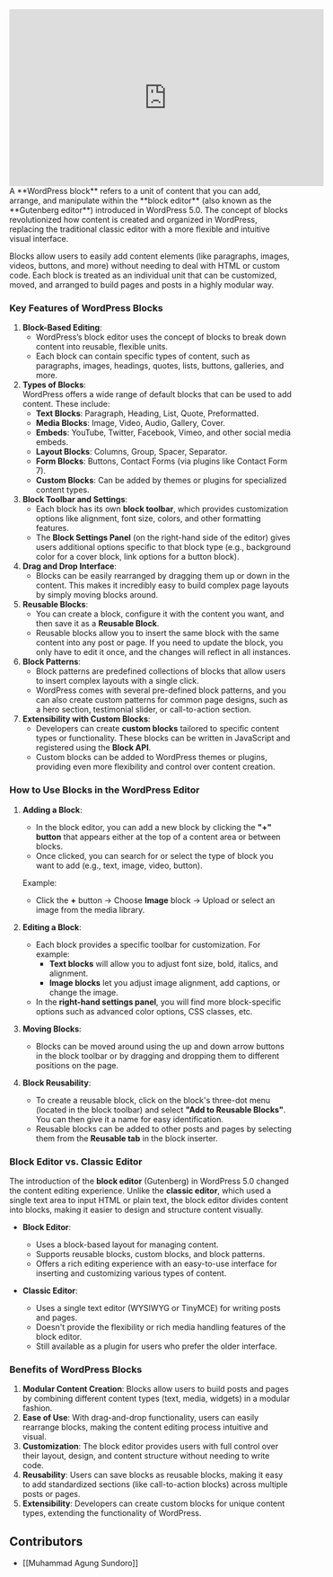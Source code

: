 <iframe width="560" height="315" src="https://www.youtube.com/embed/v00m1PaRaJ0" title="YouTube video player" frameborder="0" allow="accelerometer; autoplay; clipboard-write; encrypted-media; gyroscope; picture-in-picture; web-share" allowfullscreen></iframe>
A **WordPress block** refers to a unit of content that you can add, arrange, and manipulate within the **block editor** (also known as the **Gutenberg editor**) introduced in WordPress 5.0. The concept of blocks revolutionized how content is created and organized in WordPress, replacing the traditional classic editor with a more flexible and intuitive visual interface.

Blocks allow users to easily add content elements (like paragraphs, images, videos, buttons, and more) without needing to deal with HTML or custom code. Each block is treated as an individual unit that can be customized, moved, and arranged to build pages and posts in a highly modular way.

### **Key Features of WordPress Blocks**
1. **Block-Based Editing**:
    - WordPress’s block editor uses the concept of blocks to break down content into reusable, flexible units.
    - Each block can contain specific types of content, such as paragraphs, images, headings, quotes, lists, buttons, galleries, and more.
2. **Types of Blocks**:  
    WordPress offers a wide range of default blocks that can be used to add content. These include:
    - **Text Blocks**: Paragraph, Heading, List, Quote, Preformatted.
    - **Media Blocks**: Image, Video, Audio, Gallery, Cover.
    - **Embeds**: YouTube, Twitter, Facebook, Vimeo, and other social media embeds.
    - **Layout Blocks**: Columns, Group, Spacer, Separator.
    - **Form Blocks**: Buttons, Contact Forms (via plugins like Contact Form 7).
    - **Custom Blocks**: Can be added by themes or plugins for specialized content types.
3. **Block Toolbar and Settings**:
    - Each block has its own **block toolbar**, which provides customization options like alignment, font size, colors, and other formatting features.
    - The **Block Settings Panel** (on the right-hand side of the editor) gives users additional options specific to that block type (e.g., background color for a cover block, link options for a button block).
4. **Drag and Drop Interface**:
    - Blocks can be easily rearranged by dragging them up or down in the content. This makes it incredibly easy to build complex page layouts by simply moving blocks around.
5. **Reusable Blocks**:
    - You can create a block, configure it with the content you want, and then save it as a **Reusable Block**.
    - Reusable blocks allow you to insert the same block with the same content into any post or page. If you need to update the block, you only have to edit it once, and the changes will reflect in all instances.
6. **Block Patterns**:
    - Block patterns are predefined collections of blocks that allow users to insert complex layouts with a single click.
    - WordPress comes with several pre-defined block patterns, and you can also create custom patterns for common page designs, such as a hero section, testimonial slider, or call-to-action section.
7. **Extensibility with Custom Blocks**:
    - Developers can create **custom blocks** tailored to specific content types or functionality. These blocks can be written in JavaScript and registered using the **Block API**.
    - Custom blocks can be added to WordPress themes or plugins, providing even more flexibility and control over content creation.

### **How to Use Blocks in the WordPress Editor**
1. **Adding a Block**:
    - In the block editor, you can add a new block by clicking the **"+" button** that appears either at the top of a content area or between blocks.
    - Once clicked, you can search for or select the type of block you want to add (e.g., text, image, video, button).
    
    Example:
    - Click the **+** button → Choose **Image** block → Upload or select an image from the media library.
        
2. **Editing a Block**:
    - Each block provides a specific toolbar for customization. For example:
        - **Text blocks** will allow you to adjust font size, bold, italics, and alignment.
        - **Image blocks** let you adjust image alignment, add captions, or change the image.
    - In the **right-hand settings panel**, you will find more block-specific options such as advanced color options, CSS classes, etc.
        
3. **Moving Blocks**:
    - Blocks can be moved around using the up and down arrow buttons in the block toolbar or by dragging and dropping them to different positions on the page.
        
4. **Block Reusability**:
    - To create a reusable block, click on the block's three-dot menu (located in the block toolbar) and select **"Add to Reusable Blocks"**. You can then give it a name for easy identification.
    - Reusable blocks can be added to other posts and pages by selecting them from the **Reusable tab** in the block inserter.

### **Block Editor vs. Classic Editor**
The introduction of the **block editor** (Gutenberg) in WordPress 5.0 changed the content editing experience. Unlike the **classic editor**, which used a single text area to input HTML or plain text, the block editor divides content into blocks, making it easier to design and structure content visually.
- **Block Editor**:
    - Uses a block-based layout for managing content.
    - Supports reusable blocks, custom blocks, and block patterns.
    - Offers a rich editing experience with an easy-to-use interface for inserting and customizing various types of content.
        
- **Classic Editor**:
    - Uses a single text editor (WYSIWYG or TinyMCE) for writing posts and pages.
    - Doesn't provide the flexibility or rich media handling features of the block editor.
    - Still available as a plugin for users who prefer the older interface.

### **Benefits of WordPress Blocks**
1. **Modular Content Creation**: Blocks allow users to build posts and pages by combining different content types (text, media, widgets) in a modular fashion.
2. **Ease of Use**: With drag-and-drop functionality, users can easily rearrange blocks, making the content editing process intuitive and visual.
3. **Customization**: The block editor provides users with full control over their layout, design, and content structure without needing to write code.
4. **Reusability**: Users can save blocks as reusable blocks, making it easy to add standardized sections (like call-to-action blocks) across multiple posts or pages.
5. **Extensibility**: Developers can create custom blocks for unique content types, extending the functionality of WordPress.

## Contributors
- [[Muhammad Agung Sundoro]]